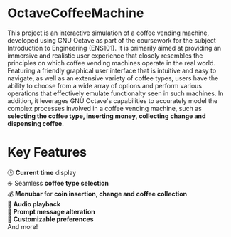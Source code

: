 # OctaveCoffeeMachine
This project is an interactive simulation of a coffee vending machine, developed using GNU Octave as part of the coursework for the subject Introduction to Engineering (ENS101). It is primarily aimed at providing an immersive and realistic user experience that closely resembles the principles on which coffee vending machines operate in the real world. Featuring a friendly graphical user interface that is intuitive and easy to navigate, as well as an extensive variety of coffee types, users have the ability to choose from a wide array of options and perform various operations that effectively emulate functionalty seen in such machines. In addition, it leverages GNU Octave's capabilities to accurately model the complex processes involved in a coffee vending machine, such as **selecting the coffee type, inserting money, collecting change and dispensing coffee**.

# Key Features
🕒 **Current time** display <br />
☕ Seamless **coffee type selection** <br />
💰 **Menubar** for **coin insertion, change and coffee collection** <br />
🎵 **Audio playback** <br />
🔄 **Prompt message alteration** <br />
💪 **Customizable preferences** <br />
And more!
